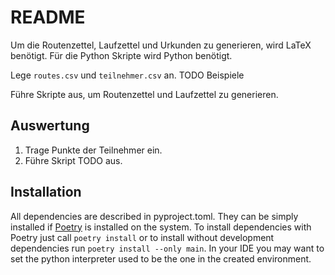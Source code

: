 # README

Um die Routenzettel, Laufzettel und Urkunden zu generieren, wird LaTeX benötigt. Für die Python Skripte wird Python benötigt.

Lege `routes.csv` und `teilnehmer.csv` an. TODO Beispiele

Führe Skripte aus, um Routenzettel und Laufzettel zu generieren.

## Auswertung

1. Trage Punkte der Teilnehmer ein.
2. Führe Skript TODO aus.

## Installation

All dependencies are described in pyproject.toml.
They can be simply installed if [Poetry](https://python-poetry.org/docs/#installing-with-the-official-installer)
is installed on the system.
To install dependencies with Poetry just call `poetry install`
or to install without development dependencies run `poetry install --only main`.
In your IDE you may want to set the python interpreter used to be the one in the created environment.
